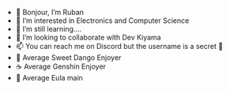 - 👋 Bonjour, I’m Ruban
- 👀 I’m interested in Electronics and Computer Science
- 🌱 I’m still learning....
- 💞️ I’m looking to collaborate with Dev Kiyama
- 📫 You can reach me on Discord but the username is a secret 🤫
- 🍡 Average Sweet Dango Enjoyer
- ☕ Average Genshin Enjoyer
- 🥰 Average Eula main


<!---
Ruban6215/Ruban6215 is a ✨ special ✨ repository because its `README.md` (this file) appears on your GitHub profile.
You can click the Preview link to take a look at your changes.
--->

